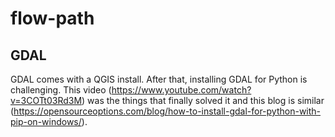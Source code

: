 # flow-path

## GDAL
GDAL comes with a QGIS install. After that, installing GDAL for Python is challenging. This video (https://www.youtube.com/watch?v=3COTt03Rd3M) was the things that finally solved it and this blog is similar (https://opensourceoptions.com/blog/how-to-install-gdal-for-python-with-pip-on-windows/).